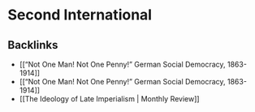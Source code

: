 # Second International



<a id="org67e82d2"></a>

## Backlinks

-   [[&ldquo;Not One Man! Not One Penny!&rdquo; German Social Democracy, 1863-1914]]
-   [[&ldquo;Not One Man! Not One Penny!&rdquo; German Social Democracy, 1863-1914]]
-   [[The Ideology of Late Imperialism | Monthly Review]]
